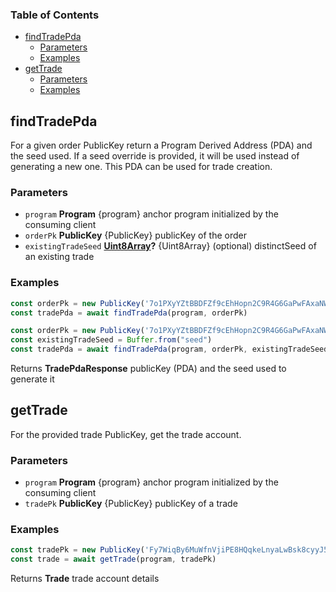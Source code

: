 <!-- Generated by documentation.js. Update this documentation by updating the source code. -->

### Table of Contents

*   [findTradePda][1]
    *   [Parameters][2]
    *   [Examples][3]
*   [getTrade][4]
    *   [Parameters][5]
    *   [Examples][6]

## findTradePda

For a given order PublicKey return a Program Derived Address (PDA) and the seed used. If a seed override is provided, it will be used instead of generating a new one. This PDA can be used for trade creation.

### Parameters

*   `program` **Program** {program} anchor program initialized by the consuming client
*   `orderPk` **PublicKey** {PublicKey} publicKey of the order
*   `existingTradeSeed` **[Uint8Array][7]?** {Uint8Array} (optional) distinctSeed of an existing trade

### Examples

```javascript
const orderPk = new PublicKey('7o1PXyYZtBBDFZf9cEhHopn2C9R4G6GaPwFAxaNWM33D')
const tradePda = await findTradePda(program, orderPk)
```

```javascript
const orderPk = new PublicKey('7o1PXyYZtBBDFZf9cEhHopn2C9R4G6GaPwFAxaNWM33D')
const existingTradeSeed = Buffer.from("seed")
const tradePda = await findTradePda(program, orderPk, existingTradeSeed)
```

Returns **TradePdaResponse** publicKey (PDA) and the seed used to generate it

## getTrade

For the provided trade PublicKey, get the trade account.

### Parameters

*   `program` **Program** {program} anchor program initialized by the consuming client
*   `tradePk` **PublicKey** {PublicKey} publicKey of a trade

### Examples

```javascript
const tradePk = new PublicKey('Fy7WiqBy6MuWfnVjiPE8HQqkeLnyaLwBsk8cyyJ5WD8X')
const trade = await getTrade(program, tradePk)
```

Returns **Trade** trade account details

[1]: #findtradepda

[2]: #parameters

[3]: #examples

[4]: #gettrade

[5]: #parameters-1

[6]: #examples-1

[7]: https://developer.mozilla.org/docs/Web/JavaScript/Reference/Global_Objects/Uint8Array
